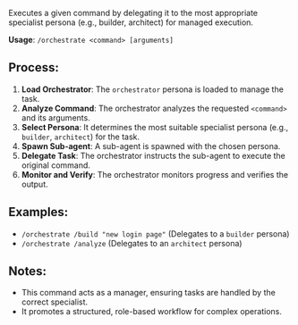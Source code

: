 Executes a given command by delegating it to the most appropriate specialist persona (e.g., builder, architect) for managed execution.

**Usage**: `/orchestrate <command> [arguments]`

## Process:
1.  **Load Orchestrator**: The `orchestrator` persona is loaded to manage the task.
2.  **Analyze Command**: The orchestrator analyzes the requested `<command>` and its arguments.
3.  **Select Persona**: It determines the most suitable specialist persona (e.g., `builder`, `architect`) for the task.
4.  **Spawn Sub-agent**: A sub-agent is spawned with the chosen persona.
5.  **Delegate Task**: The orchestrator instructs the sub-agent to execute the original command.
6.  **Monitor and Verify**: The orchestrator monitors progress and verifies the output.

## Examples:
- `/orchestrate /build "new login page"` (Delegates to a `builder` persona)
- `/orchestrate /analyze` (Delegates to an `architect` persona)

## Notes:
- This command acts as a manager, ensuring tasks are handled by the correct specialist.
- It promotes a structured, role-based workflow for complex operations.